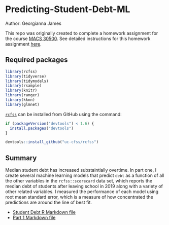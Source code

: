 # Predicting-Student-Debt-ML

Author: Georgianna James

This repo was originally created to complete a homework assignment for the course [MACS 30500](https://cfss.uchicago.edu). See detailed instructions for this homework assignment [here](https://cfss.uchicago.edu/homework/machine-learning/#fn:View-the-documen).

## Required packages



```r
library(rcfss)
library(tidyverse)
library(tidymodels)
library(rsample)
library(knitr)
library(ranger)
library(kknn)
library(glmnet)

```

[`rcfss`](https://github.com/uc-cfss/rcfss) can be installed from GitHub using the command:

```r
if (packageVersion("devtools") < 1.6) {
  install.packages("devtools")
}

devtools::install_github("uc-cfss/rcfss")
```

##  Summary

Median student debt has increased substaintially overtime. In part one, I create several machine learning models that predict ```debt``` as a function of all the other variables in the  ```rcfss::scorecard``` data set, which reports the median debt of students after leaving school in 2019 along with a variety of other related variables. I measured the performance of each model using root mean standard error, which is a measure of how concentrated the predictions are around the line of best fit.

* [Student Debt R Markdown file](./student_debt.Rmd)
* [Part 1 Markdown file](./student_debt.md)